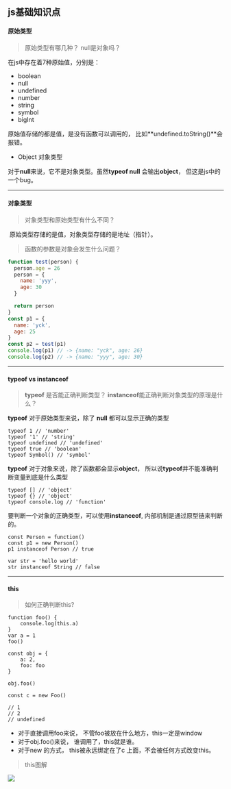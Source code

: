 



## js基础知识点

#### 原始类型

> 原始类型有哪几种？ null是对象吗？

在js中存在着7种原始值，分别是：

* boolean
* null
* undefined
* number
* string
* symbol
* bigInt

原始值存储的都是值，是没有函数可以调用的， 比如**undefined.toString()**会报错。

* Object 对象类型

对于**null**来说，它不是对象类型。虽然**typeof null** 会输出**object**， 但这是js中的一个bug。

******



#### 对象类型

> 对象类型和原始类型有什么不同？

​    原始类型存储的是值，对象类型存储的是地址（指针）。

> 函数的参数是对象会发生什么问题？

```javascript
function test(person) {
  person.age = 26
  person = {
    name: 'yyy',
    age: 30
  }

  return person
}
const p1 = {
  name: 'yck',
  age: 25
}
const p2 = test(p1)
console.log(p1) // -> {name: "yck", age: 26}
console.log(p2) // -> {name: "yyy", age: 30}
```

*****



#### typeof vs instanceof

> **typeof** 是否能正确判断类型？ **instanceof**能正确判断对象类型的原理是什么？

**typeof** 对于原始类型来说，除了 **null** 都可以显示正确的类型 

```
typeof 1 // 'number'
typeof '1' // 'string'
typeof undefined // 'undefined'
typeof true // 'boolean'
typeof Symbol() // 'symbol'
```

**typeof** 对于对象来说，除了函数都会显示**object**， 所以说**typeof**并不能准确判断变量到底是什么类型

```
typeof [] // 'object'
typeof {} // 'object'
typeof console.log // 'function'
```

要判断一个对象的正确类型，可以使用**instanceof**, 内部机制是通过原型链来判断的。

```
const Person = function()
const p1 = new Person()
p1 instanceof Person // true

var str = 'hello world'
str instanceof String // false
```

*****



#### this

> 如何正确判断this? 

```
function foo() {
	console.log(this.a)
}
var a = 1
foo()

const obj = {
	a: 2,
	foo: foo
}

obj.foo()

const c = new Foo()

// 1
// 2
// undefined
```

* 对于直接调用foo来说， 不管foo被放在什么地方，this一定是window
* 对于obj.foo()来说， 谁调用了，this就是谁。
* 对于new 的方式， this被永远绑定在了c 上面，不会被任何方式改变this。

> this图解

<img src="F:\教程\fe-learning\images\this指向.jpg" />